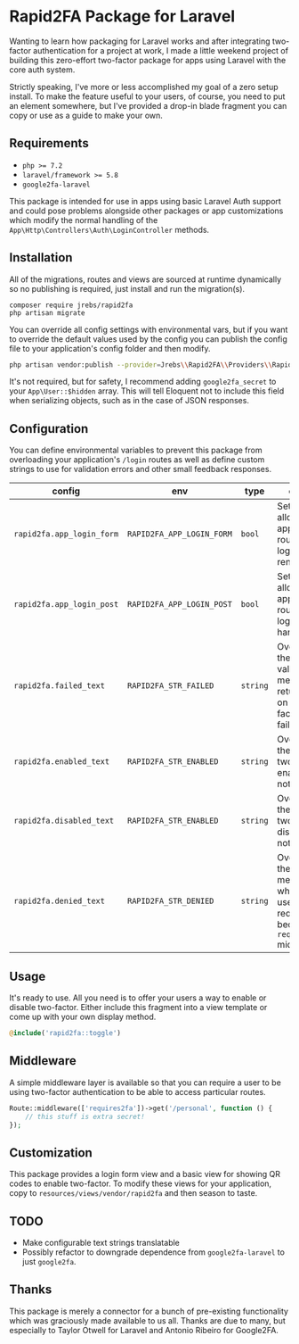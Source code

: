 # Rapid2FA Package for Laravel
Wanting to learn how packaging for Laravel works and after integrating
two-factor authentication for a project at work, I made a little weekend
project of building this zero-effort two-factor package for apps using
Laravel with the core auth system.

Strictly speaking, I've more or less accomplished my goal of a zero setup
install. To make the feature useful to your users, of course, you need to
put an element somewhere, but I've provided a drop-in blade fragment you
can copy or use as a guide to make your own.

## Requirements
* `php >= 7.2`
* `laravel/framework >= 5.8`
* `google2fa-laravel`

This package is intended for use in apps using basic Laravel Auth support
and could pose problems alongside other packages or app customizations which
modify the normal handling of the `App\Http\Controllers\Auth\LoginController`
methods.


##  Installation
All of the migrations, routes and views are sourced at runtime dynamically
so no publishing is required, just install and run the migration(s).
```
composer require jrebs/rapid2fa
php artisan migrate
```
You can override all config settings with environmental vars, but if you
want to override the default values used by the config you can publish the
config file to your application's config folder and then modify.
```sh
php artisan vendor:publish --provider=Jrebs\\Rapid2FA\\Providers\\Rapid2FAServiceProvider
```
It's not required, but for safety, I recommend adding `google2fa_secret` to
your `App\User::$hidden` array. This will tell Eloquent not to include this
field when serializing objects, such as in the case of JSON responses.

## Configuration
You can define environmental variables to prevent this package from
overloading your application's `/login` routes as well as define custom
strings to use for validation errors and other small feedback responses.

config|env|type|effect
---|---|---|---
`rapid2fa.app_login_form`|`RAPID2FA_APP_LOGIN_FORM`|`bool`|Set true to allow the app to route the login form render
`rapid2fa.app_login_post`|`RAPID2FA_APP_LOGIN_POST`|`bool`|Set true to allow the app to route the login handler
`rapid2fa.failed_text`|`RAPID2FA_STR_FAILED`|`string`|Overrides the default validation message returned on two-factor failure
`rapid2fa.enabled_text`|`RAPID2FA_STR_ENABLED`|`string`|Override the default two-factor enabled notice
`rapid2fa.disabled_text`|`RAPID2FA_STR_ENABLED`|`string`|Override the default two-factor disabled notice
`rapid2fa.denied_text`|`RAPID2FA_STR_DENIED`|`string`|Override the default message when a user redirected because of `require2fa` middleware

## Usage
It's ready to use. All you need is to offer your users a way to enable or
disable two-factor. Either include this fragment into a view template or
come up with your own display method.
```php
@include('rapid2fa::toggle')
```

## Middleware
A simple middleware layer is available so that you can require a user to be
using two-factor authentication to be able to access particular routes.
```php
Route::middleware(['requires2fa'])->get('/personal', function () {
    // this stuff is extra secret!
});
```

## Customization
This package provides a login form view and a basic view for showing QR codes
to enable two-factor. To modify these views for your application, copy to
`resources/views/vendor/rapid2fa` and then season to taste.

## TODO
* Make configurable text strings translatable
* Possibly refactor to downgrade dependence from `google2fa-laravel` to just
`google2fa`.

## Thanks
This package is merely a connector for a bunch of pre-existing functionality
which was graciously made available to us all. Thanks are due to many, but
especially to Taylor Otwell for Laravel and Antonio Ribeiro for Google2FA.
